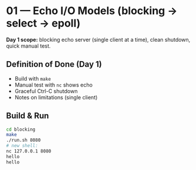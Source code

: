 # 01 — Echo I/O Models (blocking → select → epoll)

**Day 1 scope:** blocking echo server (single client at a time), clean shutdown, quick manual test.

## Definition of Done (Day 1)
- Build with `make`
- Manual test with `nc` shows echo
- Graceful Ctrl-C shutdown
- Notes on limitations (single client)

## Build & Run
```bash
cd blocking
make
./run.sh 8080
# new shell:
nc 127.0.0.1 8080
hello
hello
